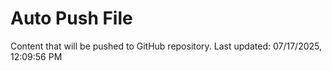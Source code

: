 # Auto Push File

Content that will be pushed to GitHub repository.
Last updated: 07/17/2025, 12:09:56 PM